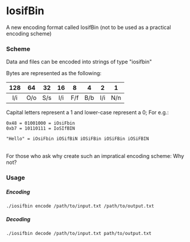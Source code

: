 # IosifBin
A new encoding format called IosifBin (not to be used as a practical encoding scheme)

### Scheme
Data and files can be encoded into strings of type "iosifbin"

Bytes are represented as the following:

|128  |64   |32   |16   |8    |4    |2    |1    |
|:---:|:---:|:---:|:---:|:---:|:---:|:---:|:---:|
|I/i  |O/o  |S/s  |I/i  |F/f  |B/b  |I/i  |N/n  |

Capital letters represent a 1 and lower-case represent a 0; For e.g.:

```
0x48 = 01001000 = iOsiFbin
0xb7 = 10110111 = IoSIfBIN

"Hello" = iOsiFbin iOSifBiN iOSiFBin iOSiFBin iOSiFBIN
```
\
For those who ask why create such an impratical encoding scheme:
Why not?

### Usage
##### Encoding
`./iosifbin encode /path/to/input.txt /path/to/output.txt`

##### Decoding
`./iosifbin decode /path/to/input.txt path/to/output.txt`